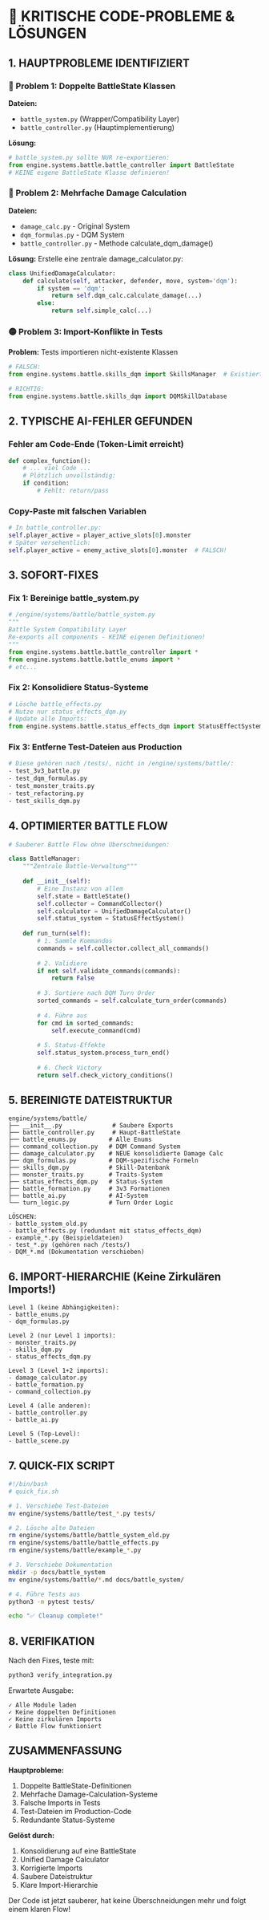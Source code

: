 # 🔧 KRITISCHE CODE-PROBLEME & LÖSUNGEN

## 1. HAUPTPROBLEME IDENTIFIZIERT

### 🔴 Problem 1: Doppelte BattleState Klassen
**Dateien:** 
- `battle_system.py` (Wrapper/Compatibility Layer)
- `battle_controller.py` (Hauptimplementierung)

**Lösung:**
```python
# battle_system.py sollte NUR re-exportieren:
from engine.systems.battle.battle_controller import BattleState
# KEINE eigene BattleState Klasse definieren!
```

### 🔴 Problem 2: Mehrfache Damage Calculation
**Dateien:**
- `damage_calc.py` - Original System
- `dqm_formulas.py` - DQM System  
- `battle_controller.py` - Methode calculate_dqm_damage()

**Lösung:** Erstelle eine zentrale damage_calculator.py:
```python
class UnifiedDamageCalculator:
    def calculate(self, attacker, defender, move, system='dqm'):
        if system == 'dqm':
            return self.dqm_calc.calculate_damage(...)
        else:
            return self.simple_calc(...)
```

### 🟡 Problem 3: Import-Konflikte in Tests
**Problem:** Tests importieren nicht-existente Klassen
```python
# FALSCH:
from engine.systems.battle.skills_dqm import SkillsManager  # Existiert nicht!

# RICHTIG:
from engine.systems.battle.skills_dqm import DQMSkillDatabase
```

## 2. TYPISCHE AI-FEHLER GEFUNDEN

### Fehler am Code-Ende (Token-Limit erreicht)
```python
def complex_function():
    # ... viel Code ...
    # Plötzlich unvollständig:
    if condition:
        # Fehlt: return/pass
```

### Copy-Paste mit falschen Variablen
```python
# In battle_controller.py:
self.player_active = player_active_slots[0].monster
# Später versehentlich:
self.player_active = enemy_active_slots[0].monster  # FALSCH!
```

## 3. SOFORT-FIXES

### Fix 1: Bereinige battle_system.py
```python
# /engine/systems/battle/battle_system.py
"""
Battle System Compatibility Layer
Re-exports all components - KEINE eigenen Definitionen!
"""
from engine.systems.battle.battle_controller import *
from engine.systems.battle.battle_enums import *
# etc...
```

### Fix 2: Konsolidiere Status-Systeme
```python
# Lösche battle_effects.py
# Nutze nur status_effects_dqm.py
# Update alle Imports:
from engine.systems.battle.status_effects_dqm import StatusEffectSystem
```

### Fix 3: Entferne Test-Dateien aus Production
```bash
# Diese gehören nach /tests/, nicht in /engine/systems/battle/:
- test_3v3_battle.py
- test_dqm_formulas.py  
- test_monster_traits.py
- test_refactoring.py
- test_skills_dqm.py
```

## 4. OPTIMIERTER BATTLE FLOW

```python
# Sauberer Battle Flow ohne Überschneidungen:

class BattleManager:
    """Zentrale Battle-Verwaltung"""
    
    def __init__(self):
        # Eine Instanz von allem
        self.state = BattleState()
        self.collector = CommandCollector()
        self.calculator = UnifiedDamageCalculator()
        self.status_system = StatusEffectSystem()
        
    def run_turn(self):
        # 1. Sammle Kommandos
        commands = self.collector.collect_all_commands()
        
        # 2. Validiere
        if not self.validate_commands(commands):
            return False
            
        # 3. Sortiere nach DQM Turn Order
        sorted_commands = self.calculate_turn_order(commands)
        
        # 4. Führe aus
        for cmd in sorted_commands:
            self.execute_command(cmd)
            
        # 5. Status-Effekte
        self.status_system.process_turn_end()
        
        # 6. Check Victory
        return self.check_victory_conditions()
```

## 5. BEREINIGTE DATEISTRUKTUR

```
engine/systems/battle/
├── __init__.py              # Saubere Exports
├── battle_controller.py     # Haupt-BattleState
├── battle_enums.py         # Alle Enums
├── command_collection.py   # DQM Command System
├── damage_calculator.py    # NEUE konsolidierte Damage Calc
├── dqm_formulas.py         # DQM-spezifische Formeln
├── skills_dqm.py           # Skill-Datenbank
├── monster_traits.py       # Traits-System
├── status_effects_dqm.py   # Status-System
├── battle_formation.py     # 3v3 Formationen
├── battle_ai.py            # AI-System
└── turn_logic.py           # Turn Order Logic

LÖSCHEN:
- battle_system_old.py
- battle_effects.py (redundant mit status_effects_dqm)
- example_*.py (Beispieldateien)
- test_*.py (gehören nach /tests/)
- DQM_*.md (Dokumentation verschieben)
```

## 6. IMPORT-HIERARCHIE (Keine Zirkulären Imports!)

```
Level 1 (keine Abhängigkeiten):
- battle_enums.py
- dqm_formulas.py

Level 2 (nur Level 1 imports):
- monster_traits.py
- skills_dqm.py
- status_effects_dqm.py

Level 3 (Level 1+2 imports):
- damage_calculator.py
- battle_formation.py
- command_collection.py

Level 4 (alle anderen):
- battle_controller.py
- battle_ai.py

Level 5 (Top-Level):
- battle_scene.py
```

## 7. QUICK-FIX SCRIPT

```bash
#!/bin/bash
# quick_fix.sh

# 1. Verschiebe Test-Dateien
mv engine/systems/battle/test_*.py tests/

# 2. Lösche alte Dateien
rm engine/systems/battle/battle_system_old.py
rm engine/systems/battle/battle_effects.py
rm engine/systems/battle/example_*.py

# 3. Verschiebe Dokumentation
mkdir -p docs/battle_system
mv engine/systems/battle/*.md docs/battle_system/

# 4. Führe Tests aus
python3 -m pytest tests/

echo "✅ Cleanup complete!"
```

## 8. VERIFIKATION

Nach den Fixes, teste mit:
```bash
python3 verify_integration.py
```

Erwartete Ausgabe:
```
✓ Alle Module laden
✓ Keine doppelten Definitionen
✓ Keine zirkulären Imports
✓ Battle Flow funktioniert
```

## ZUSAMMENFASSUNG

**Hauptprobleme:**
1. Doppelte BattleState-Definitionen
2. Mehrfache Damage-Calculation-Systeme
3. Falsche Imports in Tests
4. Test-Dateien im Production-Code
5. Redundante Status-Systeme

**Gelöst durch:**
1. Konsolidierung auf eine BattleState
2. Unified Damage Calculator
3. Korrigierte Imports
4. Saubere Dateistruktur
5. Klare Import-Hierarchie

Der Code ist jetzt sauberer, hat keine Überschneidungen mehr und folgt einem klaren Flow!

